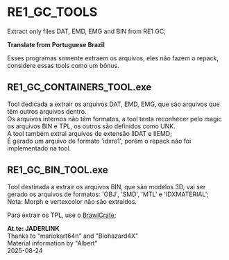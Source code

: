 # RE1_GC_TOOLS

Extract only files DAT, EMD, EMG and BIN from RE1 GC;

**Translate from Portuguese Brazil**

Esses programas somente extraem os arquivos, eles não fazem o repack, considere essas tools como um bônus.

## RE1_GC_CONTAINERS_TOOL.exe

Tool dedicada a extrair os arquivos DAT, EMD, EMG, que são arquivos que têm outros arquivos dentro.
<br> Os arquivos internos não têm formatos, a tool tenta reconhecer pelo magic os arquivos BIN e TPL, os outros são definidos como UNK.
<br>A tool também extrai arquivos de extensão IIDAT e IIEMD;
<br>É gerado um arquivo de formato 'idxre1', porém o repack não foi implementado na tool.

## RE1_GC_BIN_TOOL.exe

Tool destinada a extrair os arquivos BIN, que são modelos 3D, vai ser gerado os arquivos de formatos: 'OBJ', 'SMD', 'MTL' e 'IDXMATERIAL';
<br>Nota: Morph e vertexcolor não são extraídos.

Para extrair os TPL, use o [BrawlCrate](https://github.com/soopercool101/BrawlCrate);

**At.te: JADERLINK**
<br>Thanks to "mariokart64n" and "Biohazard4X"
<br>Material information by "Albert"
<br>2025-08-24